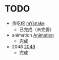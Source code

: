 # TODO 
- 贪吃蛇 [mYsnake](mYsnake) 
    - 已完成（未完善)
- animation [Animation](Animation) 
    - 完成
- 2048 [2048](2048) 
    - 完成

